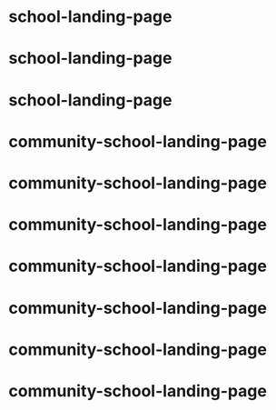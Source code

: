 # school-landing-page
# school-landing-page
# school-landing-page
# community-school-landing-page
# community-school-landing-page
# community-school-landing-page
# community-school-landing-page
# community-school-landing-page
# community-school-landing-page
# community-school-landing-page
